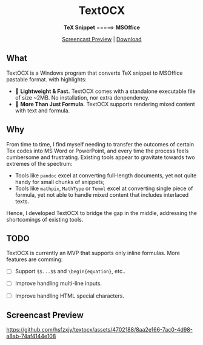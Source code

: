 <h1 align=center>TextOCX</h1>
<p align=center><b>TeX Snippet</b> =====&gt; <b>MSOffice</b></p>
<p align=center><a href="#screencast-preview">Screencast Preview</a> | <a href="https://github.com/hsfzxjy/textocx/releases">Download</a></p>

## What
TextOCX is a Windows program that converts TeX snippet to MSOffice pastable format. with highlights:
 - 🚀 **Lightweight & Fast.** TextOCX comes with a standalone executable file of size ~2MB. No installation, nor extra denpendency.
 - 📒 **More Than Just Formula.** TextOCX supports rendering mixed content with text and formula.

## Why

From time to time, I find myself needing to transfer the outcomes of certain Tex codes into MS Word or PowerPoint, and every time the process feels cumbersome and frustrating. Existing tools appear to gravitate towards two extremes of the spectrum:
 - Tools like `pandoc` excel at converting full-length documents, yet not quite handy for small chunks of snippets;
 - Tools like `mathpix`, `MathType` or `Temml` excel at converting single piece of formula, yet not able to handle mixed content that includes interlaced texts.

Hence, I developed TextOCX to bridge the gap in the middle, addressing the shortcomings of existing tools.

## TODO

TextOCX is currently an MVP that supports only inline formulas. More features are comming:

- [ ] Support `$$...$$` and `\begin{equation}`, etc..
- [ ] Improve handling multi-line inputs.
- [ ] Improve handling HTML special characters.


## Screencast Preview
https://github.com/hsfzxjy/textocx/assets/4702188/8aa2e166-7ac0-4d98-a8ab-74af4144e108


